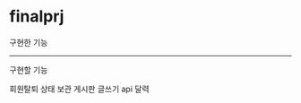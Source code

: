 # finalprj
 
구현한 기능




--------------------------------------------------------------
구현할 기능

회원탈퇴 상태 보관
게시판 글쓰기 api
달력
